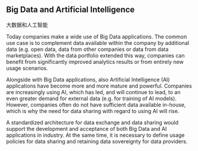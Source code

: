 ## Big Data and Artificial Intelligence ##

大数据和人工智能

Today companies make a wide use of Big Data applications. The common use
case is to complement data available within the company by additional
data (e.g. open data, data from other companies or data from data
marketplaces). With the data portfolio extended this way, companies can
benefit from significantly improved analytics results or from entirely
new usage scenarios.

Alongside with Big Data applications, also Artificial Intelligence (AI)
applications have become more and more mature and powerful. Companies
are increasingly using AI, which has led, and will continue to lead, to
an even greater demand for external data (e.g. for training of AI
models). However, companies often do not have sufficient data available
in-house, which is why the need for data sharing with regard to using AI
will rise.

A standardized architecture for data exchange and data sharing would
support the development and acceptance of both Big Data and AI
applications in industry. At the same time, it is necessary to define
usage policies for data sharing and retaining data sovereignty for data
providers.
